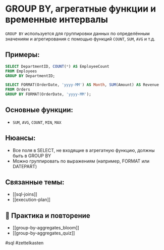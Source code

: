 # GROUP BY, агрегатные функции и временные интервалы

`GROUP BY` используется для группировки данных по определённым значениям и агрегирования с помощью функций `COUNT`, `SUM`, `AVG` и т.д.

## Примеры:
```sql
SELECT DepartmentID, COUNT(*) AS EmployeeCount
FROM Employees
GROUP BY DepartmentID;
```

```sql
SELECT FORMAT(OrderDate, 'yyyy-MM') AS Month, SUM(Amount) AS Revenue
FROM Orders
GROUP BY FORMAT(OrderDate, 'yyyy-MM');
```

## Основные функции:
- `SUM`, `AVG`, `COUNT`, `MIN`, `MAX`
## Нюансы:
- Все поля в SELECT, не входящие в агрегатную функцию, должны быть в GROUP BY
- Можно группировать по выражениям (например, FORMAT или DATEPART)

## Связанные темы:
- [[sql-joins]]
- [[execution-plan]]

## 🔁 Практика и повторение
- [[group-by-aggregates_bloom]]
- [[group-by-aggregates_quiz]]

#sql #zettelkasten
